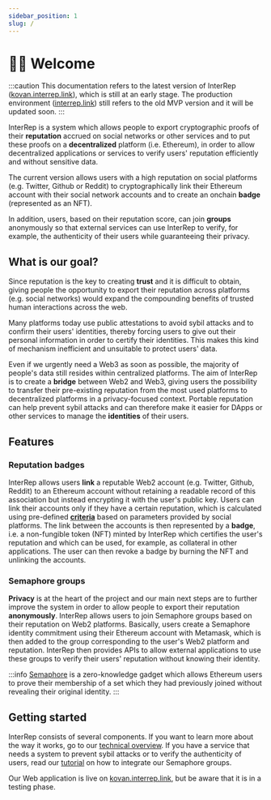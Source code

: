 ```yaml
---
sidebar_position: 1
slug: /
---
```


# 👋🏼 Welcome

:::caution
This documentation refers to the latest version of InterRep ([kovan.interrep.link](https://kovan.interrep.link)), which is still at an early stage. The production environment ([interrep.link](https://interrep.link)) still refers to the old MVP version and it will be updated soon.
:::

InterRep is a system which allows people to export cryptographic proofs of their **reputation** accrued on social networks or other services and to put these proofs on a **decentralized** platform (i.e. Ethereum), in order to allow decentralized applications or services to verify users' reputation efficiently and without sensitive data.

The current version allows users with a high reputation on social platforms (e.g. Twitter, Github or Reddit) to cryptographically link their Ethereum account with their social network accounts and to create an onchain **badge** (represented as an NFT).

In addition, users, based on their reputation score, can join **groups** anonymously so that external services can use InterRep to verify, for example, the authenticity of their users while guaranteeing their privacy.

## What is our goal?

Since reputation is the key to creating **trust** and it is difficult to obtain, giving people the opportunity to export their reputation across platforms (e.g. social networks) would expand the compounding benefits of trusted human interactions across the web.

Many platforms today use public attestations to avoid sybil attacks and to confirm their users' identities, thereby forcing users to give out their personal information in order to certify their identities. This makes this kind of mechanism inefficient and unsuitable to protect users' data.

Even if we urgently need a Web3 as soon as possible, the majority of people's data still resides within centralized platforms. The aim of InterRep is to create a **bridge** between Web2 and Web3, giving users the possibility to transfer their pre-existing reputation from the most used platforms to decentralized platforms in a privacy-focused context. Portable reputation can help prevent sybil attacks and can therefore make it easier for DApps or other services to manage the **identities** of their users.

## Features

### Reputation badges

InterRep allows users **link** a reputable Web2 account (e.g. Twitter, Github, Reddit) to an Ethereum account without retaining a readable record of this association but instead encrypting it with the user's public key. Users can link their accounts only if they have a certain reputation, which is calculated using pre-defined **[criteria](/technical-overview/reputation-criteria/intro)** based on parameters provided by social platforms. The link between the accounts is then represented by a **badge**, i.e. a non-fungible token (NFT) minted by InterRep which certifies the user's reputation and which can be used, for example, as collateral in other applications. The user can then revoke a badge by burning the NFT and unlinking the accounts.

### Semaphore groups

**Privacy** is at the heart of the project and our main next steps are to further improve the system in order to allow people to export their reputation **anonymously**. InterRep allows users to join Semaphore groups based on their reputation on Web2 platforms. Basically, users create a Semaphore identity commitment using their Ethereum account with Metamask, which is then added to the group corresponding to the user's Web2 platform and reputation. InterRep then provides APIs to allow external applications to use these groups to verify their users' reputation without knowing their identity.

:::info
[Semaphore](https://semaphore.appliedzkp.org/) is a zero-knowledge gadget which allows Ethereum users to prove their membership of a set which they had previously joined without revealing their original identity.
:::

## Getting started

InterRep consists of several components. If you want to learn more about the way it works, go to our [technical overview](/technical-overview/intro). If you have a service that needs a system to prevent sybil attacks or to verify the authenticity of users, read our [tutorial](/tutorials/interrep-groups) on how to integrate our Semaphore groups.

Our Web application is live on [kovan.interrep.link](https://kovan.interrep.link), but be aware that it is in a testing phase.
